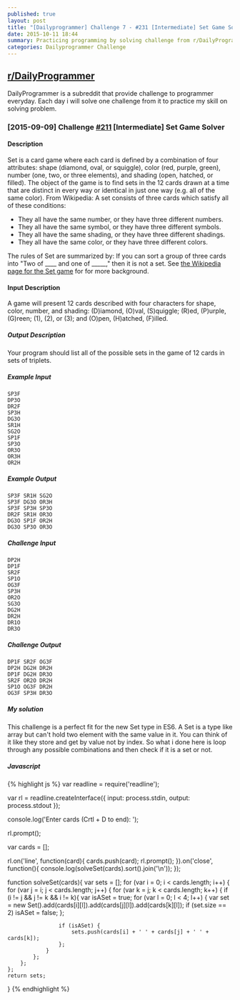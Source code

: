 ```yaml
---
published: true
layout: post
title: "[Dailyprogrammer] Challenge 7 - #231 [Intermediate] Set Game Solver"
date: 2015-10-11 18:44
summary: Practicing programming by solving challenge from r/DailyProgrammer
categories: Dailyprogrammer Challenge
---
```


## [r/DailyProgrammer](https://www.reddit.com/r/DailyProgrammer)

DailyProgrammer is a subreddit that provide challenge to programmer everyday. Each day i will solve one challenge from it to practice my skill on solving problem. 

### [2015-09-09] Challenge [#211](https://www.reddit.com/r/dailyprogrammer/comments/3ke4l6/20150909_challenge_231_intermediate_set_game/) [Intermediate] Set Game Solver

#### Description

Set is a card game where each card is defined by a combination of four attributes: shape (diamond, oval, or squiggle), color (red, purple, green), number (one, two, or three elements), and shading (open, hatched, or filled). The object of the game is to find sets in the 12 cards drawn at a time that are distinct in every way or identical in just one way (e.g. all of the same color). From Wikipedia: A set consists of three cards which satisfy all of these conditions:
- They all have the same number, or they have three different numbers.
- They all have the same symbol, or they have three different symbols.
- They all have the same shading, or they have three different shadings.
- They all have the same color, or they have three different colors.

The rules of Set are summarized by: If you can sort a group of three cards into "Two of ____ and one of _____," then it is not a set.
See [the Wikipedia page for the Set game](http://en.wikipedia.org/wiki/Set_(game)) for for more background.

#### Input Description

A game will present 12 cards described with four characters for shape, color, number, and shading: (D)iamond, (O)val, (S)quiggle; (R)ed, (P)urple, (G)reen; (1), (2), or (3); and (O)pen, (H)atched, (F)illed.

##### Output Description

Your program should list all of the possible sets in the game of 12 cards in sets of triplets.

##### Example Input

~~~~~
SP3F
DP3O
DR2F
SP3H
DG3O
SR1H
SG2O
SP1F
SP3O
OR3O
OR3H
OR2H
~~~~~


##### Example Output

~~~~~
SP3F SR1H SG2O
SP3F DG3O OR3H
SP3F SP3H SP3O
DR2F SR1H OR3O
DG3O SP1F OR2H
DG3O SP3O OR3O
~~~~~

##### Challenge Input

~~~~~
DP2H
DP1F
SR2F
SP1O
OG3F
SP3H
OR2O
SG3O
DG2H
DR2H
DR1O
DR3O
~~~~~

##### Challenge Output

~~~~~
DP1F SR2F OG3F
DP2H DG2H DR2H 
DP1F DG2H DR3O 
SR2F OR2O DR2H 
SP1O OG3F DR2H 
OG3F SP3H DR3O      
~~~~~


##### My solution

This challenge is a perfect fit for the new Set type in ES6. A Set is a type like array but can't
hold two element with the same value in it. You can think of it like they store and get by value 
not by index. So what i done here is loop through any possible combinations and then check if it
is a set or not.

##### Javascript

{% highlight js %}
var readline = require('readline');

var rl = readline.createInterface({
    input: process.stdin,
    output: process.stdout
});

console.log('Enter cards (Crtl + D to end): ');

rl.prompt();

var cards = [];

rl.on('line', function(card){
    cards.push(card);
    rl.prompt();
}).on('close', function(){
    console.log(solveSet(cards).sort().join('\n'));
});

function solveSet(cards){
    var sets = [];
    for (var i = 0; i < cards.length; i++) {
        for (var j = i; j < cards.length; j++) {
            for (var k = j; k < cards.length; k++) {
                if (i != j && j != k && i != k){
                    var isASet = true;
                    for (var l = 0; l < 4; l++) {
                        var set = new Set().add(cards[i][l]).add(cards[j][l]).add(cards[k][l]);
                        if (set.size == 2)
                            isASet = false;
                    };

                    if (isASet) {
                        sets.push(cards[i] + ' ' + cards[j] + ' ' + cards[k]);
                    };
                }
            };
        };
    };
    return sets;
}
{% endhighlight %}